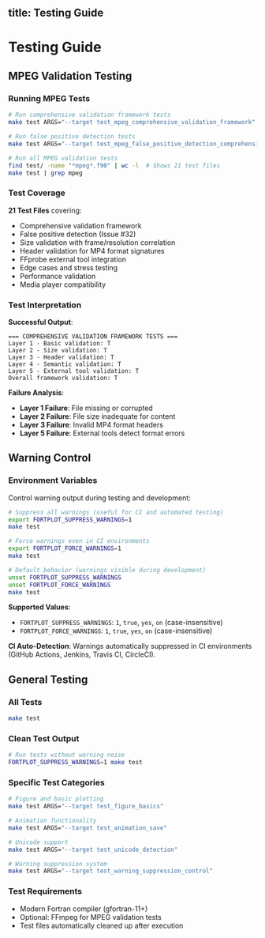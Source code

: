 title: Testing Guide
---

# Testing Guide

## MPEG Validation Testing

### Running MPEG Tests

```bash
# Run comprehensive validation framework tests
make test ARGS="--target test_mpeg_comprehensive_validation_framework"

# Run false positive detection tests  
make test ARGS="--target test_mpeg_false_positive_detection_comprehensive"

# Run all MPEG validation tests
find test/ -name "*mpeg*.f90" | wc -l  # Shows 21 test files
make test | grep mpeg
```

### Test Coverage

**21 Test Files** covering:
- Comprehensive validation framework
- False positive detection (Issue #32)
- Size validation with frame/resolution correlation
- Header validation for MP4 format signatures
- FFprobe external tool integration
- Edge cases and stress testing
- Performance validation
- Media player compatibility

### Test Interpretation

**Successful Output**:
```
=== COMPREHENSIVE VALIDATION FRAMEWORK TESTS ===
Layer 1 - Basic validation: T
Layer 2 - Size validation: T  
Layer 3 - Header validation: T
Layer 4 - Semantic validation: T
Layer 5 - External tool validation: T
Overall framework validation: T
```

**Failure Analysis**:
- **Layer 1 Failure**: File missing or corrupted
- **Layer 2 Failure**: File size inadequate for content
- **Layer 3 Failure**: Invalid MP4 format headers
- **Layer 5 Failure**: External tools detect format errors

## Warning Control

### Environment Variables

Control warning output during testing and development:

```bash
# Suppress all warnings (useful for CI and automated testing)
export FORTPLOT_SUPPRESS_WARNINGS=1
make test

# Force warnings even in CI environments
export FORTPLOT_FORCE_WARNINGS=1
make test

# Default behavior (warnings visible during development)
unset FORTPLOT_SUPPRESS_WARNINGS
unset FORTPLOT_FORCE_WARNINGS
make test
```

**Supported Values**:
- `FORTPLOT_SUPPRESS_WARNINGS`: `1`, `true`, `yes`, `on` (case-insensitive)
- `FORTPLOT_FORCE_WARNINGS`: `1`, `true`, `yes`, `on` (case-insensitive)

**CI Auto-Detection**: Warnings automatically suppressed in CI environments (GitHub Actions, Jenkins, Travis CI, CircleCI).

## General Testing

### All Tests
```bash
make test
```

### Clean Test Output
```bash
# Run tests without warning noise
FORTPLOT_SUPPRESS_WARNINGS=1 make test
```

### Specific Test Categories
```bash
# Figure and basic plotting
make test ARGS="--target test_figure_basics"

# Animation functionality  
make test ARGS="--target test_animation_save"

# Unicode support
make test ARGS="--target test_unicode_detection"

# Warning suppression system
make test ARGS="--target test_warning_suppression_control"
```

### Test Requirements
- Modern Fortran compiler (gfortran-11+)
- Optional: FFmpeg for MPEG validation tests
- Test files automatically cleaned up after execution